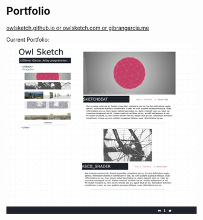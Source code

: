 Portfolio
==============
<a href="https://owlsketch.github.io">
owlsketch.github.io or owlsketch.com or gibrangarcia.me
</a>

Current Portfolio:
<img src="./portfolio.jpg"></img>
